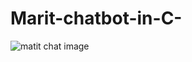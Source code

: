 # Marit-chatbot-in-C-
![matit chat image](https://github.com/user-attachments/assets/60c8227b-13e5-4d24-bfbb-19ff955fc5ce)
